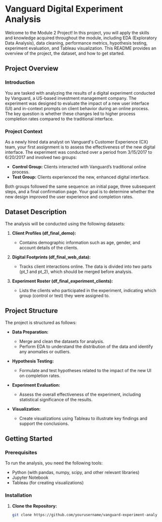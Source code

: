 # Vanguard Digital Experiment Analysis

Welcome to the Module 2 Project! In this project, you will apply the skills and knowledge acquired throughout the module, including EDA (Exploratory Data Analysis), data cleaning, performance metrics, hypothesis testing, experiment evaluation, and Tableau visualization. This README provides an overview of the project, the dataset, and how to get started.

## Project Overview

### Introduction
You are tasked with analyzing the results of a digital experiment conducted by Vanguard, a US-based investment management company. The experiment was designed to evaluate the impact of a new user interface (UI) and in-context prompts on client behavior during an online process. The key question is whether these changes led to higher process completion rates compared to the traditional interface.

### Project Context
As a newly hired data analyst on Vanguard's Customer Experience (CX) team, your first assignment is to assess the effectiveness of the new digital interface. The experiment was conducted over a period from 3/15/2017 to 6/20/2017 and involved two groups:
- **Control Group:** Clients interacted with Vanguard’s traditional online process.
- **Test Group:** Clients experienced the new, enhanced digital interface.

Both groups followed the same sequence: an initial page, three subsequent steps, and a final confirmation page. Your goal is to determine whether the new design improved the user experience and completion rates.

## Dataset Description

The analysis will be conducted using the following datasets:

1. **Client Profiles (df_final_demo):**
   - Contains demographic information such as age, gender, and account details of the clients.

2. **Digital Footprints (df_final_web_data):**
   - Tracks client interactions online. The data is divided into two parts (pt_1 and pt_2), which should be merged before analysis.

3. **Experiment Roster (df_final_experiment_clients):**
   - Lists the clients who participated in the experiment, indicating which group (control or test) they were assigned to.

## Project Structure

The project is structured as follows:

- **Data Preparation:**
  - Merge and clean the datasets for analysis.
  - Perform EDA to understand the distribution of the data and identify any anomalies or outliers.

- **Hypothesis Testing:**
  - Formulate and test hypotheses related to the impact of the new UI on completion rates.

- **Experiment Evaluation:**
  - Assess the overall effectiveness of the experiment, including statistical significance of the results.

- **Visualization:**
  - Create visualizations using Tableau to illustrate key findings and support the conclusions.

## Getting Started

### Prerequisites
To run the analysis, you need the following tools:
- Python (with pandas, numpy, scipy, and other relevant libraries)
- Jupyter Notebook
- Tableau (for creating visualizations)

### Installation

1. **Clone the Repository:**
   ```bash
   git clone https://github.com/yourusername/vanguard-experiment-analysis.git
